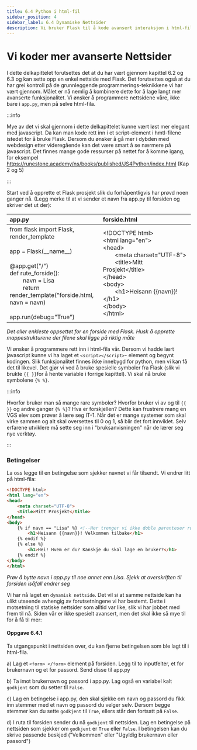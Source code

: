 ```yaml
---
title: 6.4 Python i html-fil
sidebar_position: 4
sidebar_label: 6.4 Dynamiske Nettsider
description: Vi bruker Flask til å kode avansert interaksjon i html-filene
---
```


# Vi koder mer avanserte Nettsider

I dette delkapittelet forutsettes det at du har vært gjennom kapittel 6.2 og 6.3 og kan sette opp en enkel nettside med Flask. Det forutsettes også at du har grei kontroll på de grunnleggende programmerings-teknikkene vi har vært gjennom. Målet er nå nemlig å kombinere dette for å lage langt mer avanserte funksjonalitet. Vi ønsker å programmere nettsidene våre, ikke bare i `app.py`, men på selve html-fila.

:::info

Mye av det vi skal gjennom i dette delkapittelet kunne vært løst mer elegant med javascript. Da kan man kode rett inn i et script-element i hmtl-filene istedet for å bruke Flask.  Dersom du ønsker å gå mer i dybden med webdesign etter videregående kan det være smart å se nærmere på javascript. Det finnes mange gode ressurser på nettet for å komme igang, for eksempel https://runestone.academy/ns/books/published/JS4Python/index.html (Kap 2 og 5)

:::

Start ved å opprette et Flask prosjekt slik du forhåpentligvis har prøvd noen ganger nå. (Legg merke til at vi sender et navn fra app.py til forsiden og skriver det ut der):

| app.py | forside.html |
|:---|:---|
|from flask import Flask, render_template <br/><br/>app = Flask(\_\_name\_\_)<br/><br/>@app.get("/")<br/> def rute_forside(): <br/>&emsp;&emsp; navn = Lisa <br/> &emsp;&emsp; return render_template("forside.html, navn = navn)<br/><br/>app.run(debug="True") | <\!DOCTYPE html> <br/>\<html lang="en"><br/>\<head><br/>&emsp;&emsp;\<meta charset="UTF-8"><br/>&emsp;&emsp;\<title>Mitt Prosjekt\</title>&emsp;&emsp;&emsp;&emsp;&emsp;&emsp;&emsp;<br/>\</head><br/>\<body><br/>&emsp;&emsp;\<h1>Heisann {{navn}}!\</h1><br/>\</body><br/>\</html>|

*Det aller enkleste oppsettet for en forside med Flask. Husk å opprette mappestrukturene der filene skal ligge på riktig måte*

Vi ønsker å programmere rett inn i html-fila vår. Dersom vi hadde lært javascript kunne vi ha laget et `<script></script>`- element og begynt kodingen. Slik funksjonalitet finnes ikke innebygd for python, men vi kan få det til likevel. Det gjør vi ved å bruke spesielle symboler fra Flask (slik vi brukte `{{ }}`for å hente variable i forrige kapittel). Vi skal nå bruke symbolene `{% %}`. 

:::info

Hvorfor bruker man så mange rare symboler? Hvorfor bruker vi av og til `{{ }}` og andre ganger `{% %}`? Hva er forskjellen? Dette kan frustrere mang en VGS elev som prøver å lære seg IT-1. Når det er mange systemer som skal virke sammen og alt skal oversettes til 0 og 1, så blir det fort innviklet. Selv erfarene utviklere må sette seg inn i "bruksanvisningen" når de lærer seg nye verktøy. 

:::

### Betingelser

La oss legge til en betingelse som sjekker navnet vi får tilsendt. Vi endrer litt på html-fila:

```html
<!DOCTYPE html>
<html lang="en">
<head>
    <meta charset="UTF-8">
    <title>Mitt Prosjekt</title>       
</head>
<body>
    {% if navn == "Lisa" %} <!--Her trenger vi ikke doble parenteser rundt navn fordi vi allerede skriver python, ikke html -->
        <h1>Heisann {{navn}}! Velkommen tilbake</h1>
    {% endif %}
    {% else %}
        <h1>Hei! Hvem er du? Kanskje du skal lage en bruker?</h1>
    {% endif %}
</body>
</html>
```

*Prøv å bytte navn i app.py til noe annet enn Lisa. Sjekk at overskriften til forsiden isåfall endrer seg*

Vi har nå laget en `dynamisk nettside`. Det vil si at samme nettside kan ha ulikt utseende avhengig av forutsetningene vi har bestemt. Dette i motsetning til statiske nettsider som alltid var like, slik vi har jobbet med frem til nå. Siden vår er ikke spesielt avansert, men det skal ikke så mye til for å få til mer:

#### Oppgave 6.4.1

Ta utgangspunkt i nettsiden over, du kan fjerne betingelsen som ble lagt til i html-fila.

a) Lag et `<form> </form>` element på forsiden. Legg til to inputfelter, et for brukernavn og et for passord. Send disse til app.py 

b) Ta imot brukernavn og passord i app.py. Lag også en variabel kalt `godkjent` som du setter til `False`. 

c) Lag en betingelse i app.py, den skal sjekke om navn og passord du fikk inn stemmer med et navn og passord du velger selv. Dersom begge stemmer kan du sette `godkjent` til `True`, ellers står den fortsatt på `False`.

d) I ruta til forsiden sender du nå `godkjent` til nettsiden. Lag en betingelse på nettsiden som sjekker om `godkjent` er `True` eller `False`. I betingelsen kan du skrive passende beskjed ("Velkommen" eller "Ugyldig brukernavn eller passord")
















